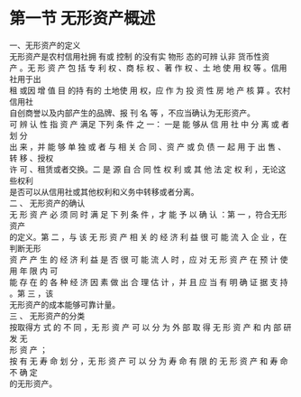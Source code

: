  # 第一节 无形资产概述
 
 一、无形资产的定义<br />
      无形资产是农村信用社拥 有或 控制 的没有实 物形 态的可辨 认非 货币性资<br />
      产 。无 形 资 产 包 括 专 利 权 、商 标 权 、著 作 权 、土 地 使 用 权 等 。信用社用于出<br />
      租 或因 增 值 目 的持 有的 土地使 用 权，应 作 为 投 资 性 房 地 产 核 算 。农村信用社<br />
      自创商誉以及内部产生的品牌、报 刊 名 等 ，不应当确认为无形资产。<br />
    可 辨 认 性 指 资 产 满足 下列 条 件 之 一：  一是 能 够从 信 用 社 中 分 离 或 者 划 分<br />
    出 来 ，并 能 够 单 独 或 者 与 相 关 合 同 、资 产 或 负 债 一 起 用 于 出 售 、转 移 、授权<br />
    许 可 、租赁或者交换。二 是 源 自 合 同 性 权 利 或 其 他 法 定 权 利 ，无论这些权利<br />
    是否可以从信用社或其他权利和义务中转移或者分离。<br />
    二 、  无形资产的确认<br />
    无 形 资 产 必 须 同 时 满 足 下 列 条 件 ，才 能 予 以 确 认 ：第 一 ，符合无形资产<br />
    的定义。第 二 ，与 该 无 形 资 产 相 关 的 经 济 利 益 很 可 能 流 入 企 业 ，在判断无形<br />
    资 产 产 生 的 经 济 利 益 是 否 很 可 能 流 人 时 ，应 对 无 形 资 产 在 预 计 使 用 年 限 内 可<br />
    能 存 在 的 各 种 经 济 因 素 做 出 合 理 估 计 ，并 且 应 当 有 明 确 证 据 支 持 。第 三 ，该<br />
    无形资产的成本能够可靠计量。<br />
    三 、  无形资产的分类<br />
    按取得方 式 的 不 同 ，无 形 资 产 可 以 分 为 外 部 取 得 无 形 资 产 和 内 部 研 发 无<br />
    形 资 产 ；<br />
    按 有 无 寿 命 划 分 ，无 形 资 产 可 以 分 为 寿 命 有 限 的 无 形 资 产 和 寿 命 不 确 定<br />
    的无形资产。
